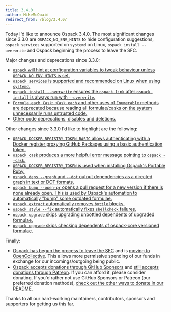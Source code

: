 ```yaml
---
title: 3.4.0
author: MikeMcQuaid
redirect_from: /blog/3.4.0/
---
```


Today I'd like to announce Ospack 3.4.0. The most significant changes since 3.3.0 are `OSPACK_NO_ENV_HINTS` to hide configuration suggestions, `ospack services` supported on `systemd` on Linux, `ospack install --overwrite` and Ospack beginning the process to leave the SFC.

Major changes and deprecations since 3.3.0:

- [`ospack` will hint at configuration variables to tweak behaviour unless `OSPACK_NO_ENV_HINTS` is set.](https://github.com/Ospack/ospack/pull/12477)
- [`ospack services` is supported and recommended on Linux when using `systemd`.](https://github.com/Ospack/ospack/pull/11910)
- [`ospack install --overwrite` ensures the `ospack link` after `ospack install` is always run with `--overwrite`.](https://github.com/Ospack/ospack/pull/12691)
- [`Formula.each`, `Cask::Cask.each` and other uses of `Enumerable` methods are deprecated because reading all formulae/casks on the system unnecessarily runs untrusted code.](https://github.com/Ospack/ospack/pull/12911)
- [Other code deprecations, disables and deletions.](https://github.com/Ospack/ospack/pull/12913)

Other changes since 3.3.0 I'd like to highlight are the following:

- [`OSPACK_DOCKER_REGISTRY_TOKEN_BASIC` allows authenticating with a Docker register proxying GitHub Packages using a basic authentication token.](https://github.com/Ospack/ospack/pull/12673)
- [`ospack cask` produces a more helpful error message pointing to `ospack --cask`.](https://github.com/Ospack/ospack/pull/12708)
- [`OSPACK_DOCKER_REGISTRY_TOKEN` is used when installing Ospack's Portable Ruby.](https://github.com/Ospack/ospack/pull/12576)
- [`ospack deps --graph` and `--dot` output dependencies as a directed graph in text or DOT formats.](https://github.com/Ospack/ospack/pull/12423)
- [`ospack bump --open-pr` opens a pull request for a new version if there is none already open. This is used by Ospack's automation to automatically "bump" some outdated formulae.](https://github.com/Ospack/ospack/pull/12702)
- [`ospack extract` automatically removes `bottle` blocks.](https://github.com/Ospack/ospack/pull/12453)
- [`ospack style --fix` automatically fixes `shellcheck` failures.](https://github.com/Ospack/ospack/pull/12391)
- [`ospack upgrade` skips upgrading unbottled dependents of upgraded formulae.](https://github.com/Ospack/ospack/pull/12487)
- [`ospack upgrade` skips checking dependents of ospack-core versioned formulae.](https://github.com/Ospack/ospack/pull/12484)

Finally:

- [Ospack has begun the process to leave the SFC](https://github.com/Ospack/ospack/pull/12532) and is [moving to OpenCollective](https://opencollective.com/ospack). This allows more permissive spending of our funds in exchange for our incomings/outgoing being public.
- [Ospack accepts donations through GitHub Sponsors](https://github.com/sponsors/Ospack) and [still accepts donations through Patreon](https://www.patreon.com/ospack). If you can afford it, please consider donating. If you'd rather not use GitHub Sponsors or Patreon (our preferred donation methods), [check out the other ways to donate in our README](https://github.com/Ospack/ospack/#donations).

Thanks to all our hard-working maintainers, contributors, sponsors and supporters for getting us this far.
